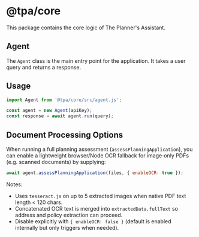# @tpa/core

This package contains the core logic of The Planner's Assistant.

## Agent

The `Agent` class is the main entry point for the application. It takes a user query and returns a response.

## Usage

```javascript
import Agent from '@tpa/core/src/agent.js';

const agent = new Agent(apiKey);
const response = await agent.run(query);
```

## Document Processing Options

When running a full planning assessment (`assessPlanningApplication`), you can enable a lightweight browser/Node OCR fallback for image‐only PDFs (e.g. scanned documents) by supplying:

```javascript
await agent.assessPlanningApplication(files, { enableOCR: true });
```

Notes:
- Uses `tesseract.js` on up to 5 extracted images when native PDF text length < 120 chars.
- Concatenated OCR text is merged into `extractedData.fullText` so address and policy extraction can proceed.
- Disable explicitly with `{ enableOCR: false }` (default is enabled internally but only triggers when needed).

